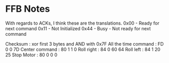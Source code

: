# FFB Notes

With regards to ACKs, I think these are the translations.
0x00 - Ready for next command
0x11 - Not Initialized
0x44 - Busy - Not ready for next command


Checksum : xor first 3 bytes and AND with 0x7F
All the time command : FD 0 0 7D
Center command : 80 1 1 0
Roll right : 84 0 60 64
Roll left : 84 1 20 25
Stop Motor : 80 0 0 0
